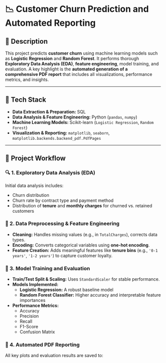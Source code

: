 # 📉 Customer Churn Prediction and Automated Reporting

## 📝 Description

This project predicts **customer churn** using machine learning models such as **Logistic Regression** and **Random Forest**. It performs thorough **Exploratory Data Analysis (EDA)**, **feature engineering**, model training, and evaluation. A key highlight is the **automated generation of a comprehensive PDF report** that includes all visualizations, performance metrics, and insights.

---

## 🧰 Tech Stack

- **Data Extraction & Preparation:** SQL
- **Data Analysis & Feature Engineering:** Python (`pandas`, `numpy`)
- **Machine Learning Models:** Scikit-learn (`Logistic Regression`, `Random Forest`)
- **Visualization & Reporting:** `matplotlib`, `seaborn`, `matplotlib.backends.backend_pdf.PdfPages`

---

## 🚀 Project Workflow

### 🔍 1. Exploratory Data Analysis (EDA)

Initial data analysis includes:
- Churn distribution
- Churn rate by contract type and payment method
- Distribution of **tenure** and **monthly charges** for churned vs. retained customers

### 🧼 2. Data Preprocessing & Feature Engineering

- **Cleaning:** Handles missing values (e.g., in `TotalCharges`), corrects data types.
- **Encoding:** Converts categorical variables using **one-hot encoding**.
- **Feature Creation:** Adds meaningful features like **tenure bins** (e.g., `'0-1 years'`, `'1-2 years'`) to capture customer loyalty.

### 🤖 3. Model Training and Evaluation

- **Train/Test Split & Scaling:** Uses `StandardScaler` for stable performance.
- **Models Implemented:**
  - **Logistic Regression:** A robust baseline model
  - **Random Forest Classifier:** Higher accuracy and interpretable feature importances
- **Performance Metrics:**
  - Accuracy
  - Precision
  - Recall
  - F1-Score
  - Confusion Matrix

### 📄 4. Automated PDF Reporting

All key plots and evaluation results are saved to:
